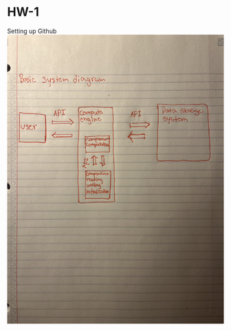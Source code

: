 # HW-1
Setting up Github 
![System Diagram](https://github.com/Ariel6789/HW-1/blob/main/IMG_1646.jpeg?raw=true)

